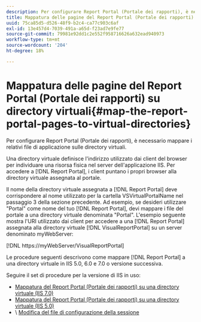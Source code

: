 ```yaml
---
description: Per configurare Report Portal (Portale dei rapporti), è necessario mappare i relativi file di applicazione sulle directory virtuali.
title: Mappatura delle pagine del Report Portal (Portale dei rapporti) su directory virtuali
uuid: 75ca85d5-d526-48f9-b2c4-ca77c903c6af
exl-id: 13e457d4-7039-491a-a65d-f23ad7e9fe77
source-git-commit: 79981e92dd1c2e552f958716626a632ead940973
workflow-type: tm+mt
source-wordcount: '204'
ht-degree: 18%

---
```


# Mappatura delle pagine del Report Portal (Portale dei rapporti) su directory virtuali{#map-the-report-portal-pages-to-virtual-directories}

Per configurare Report Portal (Portale dei rapporti), è necessario mappare i relativi file di applicazione sulle directory virtuali.

Una directory virtuale definisce l&#39;indirizzo utilizzato dai client del browser per individuare una risorsa fisica nel server dell&#39;applicazione IIS. Per accedere a [!DNL Report Portal], i client puntano i propri browser alla directory virtuale assegnata al portale.

Il nome della directory virtuale assegnata a [!DNL Report Portal] deve corrispondere al nome utilizzato per la cartella VSVirtualPortalName nel passaggio 3 della sezione precedente. Ad esempio, se desideri utilizzare &quot;Portal&quot; come nome del tuo [!DNL Report Portal], devi mappare i file del portale a una directory virtuale denominata &quot;Portal&quot;. L&#39;esempio seguente mostra l&#39;URI utilizzato dai client per accedere a una [!DNL Report Portal] assegnata alla directory virtuale [!DNL VisualReportPortal] su un server denominato myWebServer:

[!DNL https://myWebServer/VisualReportPortal]

Le procedure seguenti descrivono come mappare [!DNL Report Portal] a una directory virtuale in IIS 5.0, 6.0 e 7.0 o versione successiva.

Seguire il set di procedure per la versione di IIS in uso:

* [Mappatura del Report Portal (Portale dei rapporti) su una directory virtuale (IIS 7.0)](../../../../home/c-rpt-oview/c-install-rpt-port/c-virtual-dir/c-map-rpt-port-vdir-7.md#concept-9fc9595bb83147238965be4832df0a08)
* [Mappatura del Report Portal (Portale dei rapporti) su una directory virtuale (IIS 5.0)](../../../../home/c-rpt-oview/c-install-rpt-port/c-virtual-dir/c-map-rpt-port-vdir-5.md#concept-402cb33c50d640e480098517140ffc74)
* \ [Modifica del file di configurazione della sessione](../../../../home/c-rpt-oview/c-install-rpt-port/t-edit-sess-config-file.md#task-cf11c3a780bd4936afd3f64a6b30afc7)
